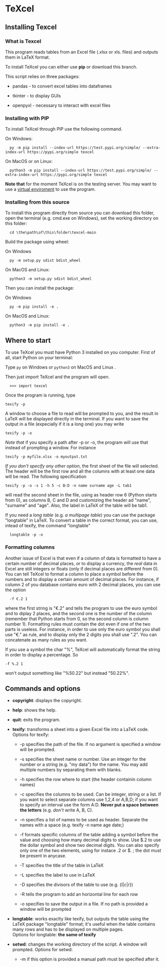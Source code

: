# TeXcel


## Installing Texcel 


### What is Texcel
This program reads tables from an Excel file (.xlsx or xls. files) and outputs them in LaTeX format. 

To install TeXcel you can either use **pip** or download this branch.

This script relies on three packages: 

   -  pandas - to convert excel tables into dataframes    
    
   -  tkinter - to display GUIs
    
   -  openpyxl - necessary to interact with excel files
    



### Installing with PIP


To install TeXcel through PIP use the following command.

On Windows:

      py -m pip install --index-url https://test.pypi.org/simple/ --extra-index-url https://pypi.org/simple texcel

On MacOS or on Linux:

      python3 -m pip install --index-url https://test.pypi.org/simple/ --extra-index-url https://pypi.org/simple texcel


**Note that** for the moment TeXcel is on the testing server. You may want to use a [virtual enviroment](https://packaging.python.org/en/latest/guides/installing-using-pip-and-virtual-environments/)  to use the program. 




### Installing from this source


To install this program directly from source you can download this folder, open the terminal (e.g. cmd.exe on Windows), set the working directory on this folder:

      cd \the\path\of\this\folder\texcel-main

Build the package using wheel: 

On Windows

      py -m setup.py sdist bdist_wheel

On MacOS and Linux:

      python3 -m setup.py sdist bdist_wheel


Then you can install the package:

On Windows 

      py -m pip install -e .

On MacOS and Linux:

      python3 -m pip install -e .



## Where to start


To use TeXcel you must have Python 3 installed on you computer. First of all, start Python on your terminal:

Type <code>py</code> on Windows or <code>python3</code> on MacOS and Linux .

Then just import TeXcel and the program will open.

      >>> import texcel

Once the program is running, type 

    texify -p
    
A window to choose a file to read will be prompted to you, and the result in LaTeX will be displayed directly in the terminal. If you want to save the output in a file (expecially if it is a long one) you may write

    texify -p -o
    
_Note that_ if you specify a path after -p or -o, the program will use that instead of prompting a window. For instance

    texify -p myfile.xlsx -o myoutput.txt

_If you don't specify any other option_, the first sheet of the file will selected. The header will be the first row and all the columns with at least one data will be read. 
The following specification 
   
    texify -p -o -s 1 -h 5 -c B:D -n name surname age -L tab1
    
will read the second sheet in the file, using as header row 6 (Python starts from 0), as columns B, C and D and customizing the header ad "name", "surname" and "age". Also, the label in LaTeX of the table will be tab1. 

If you need a _long table_ (e.g. *a multipage table*) you can use the package "longtable" in LaTeX. To convert a table in the correct format, you can use, intead of texify, the command "longtable"

      longtable -p -o 



### Formatting columns


Another issue of Excel is that even if a column of data is formatted to have a certain number of decimal places, or to display a currency, the _real_ data in Excel are still integers or floats (only if decimal places are different from 0). You can tell TeXcel to format a column to place a symbol before the numbers and to display a certain amount of decimal places. 
For instance, if column 2 of you database contains euro with 2 decimal places, you can use the option 

      -f €.2 1
   
where the first string is "€.2" and tells the program to use the euro symbol and to diplay 2 places, and the second one is the number of the column (remember that Python starts from 0, so the second column is column number 1).
Formatting rules must contain the dot even if one of the two parts is useless. For instance, in order to use only the euro symbol you shall use "€." as rule, and to display only the 2 digits you shall use ".2". You can concatenate as many rules as you want. 

If you use a symbol the char "%", TeXcel will automatically format the string in order to display a percentage. So 

    -f %.2 1
  
won't output something like "%50.22" but instead "50.22%". 



## Commands and options


 -  **copyright**: displays the copyright.

 -  **help**: shows the help.

 -  **quit**: exits the program.

 -  **texify**: transforms a sheet into a given Excel file into a LaTeX code. Options for texify:
      -  -p specifies the path of the file. If no argument is specified a window will be prompted.
    
      -  -s specifies the sheet name or number. Use an integer for the number or a string (e.g. "my data") for the name. You may add multiple numbers by separating them          with blanks. 
    
      -  -h  specifies the row where to start (the header containin column names)
    
      -  -c  specifies the columns to be used. Can be integer, string or a list. If you want to select separate columns use 1,2,4 or A,B,D; if you want to specify an interval use the form A:D. **Never put a space between the letters** (e.g. _don't_ write A, B, C).
    
      -  -n  specifies a list of names to be used as header. Separate the names with a space (e.g. texify -n name age date;)
   
      -  -f  formats specific columns of the table adding a symbol before the value and choosing how many decimal digits to show. Use $.2 to use the dollar symbol and show two decimal digits. You can also specify only one of the two elements, using for instace .2 or $. ; the dot must be present in anycase.
    
      -  -T  specifies the title of the table in LaTeX
    
      -  -L  specifies the label to use in LaTeX
    
      -  -D  specifies the divisors of the table to use (e.g. {l|c|r})
   
      -  -R  tells the program to add an horizontal line for each row
    
      -  -o  specifies to save the output in a file. If no path is provided a window will be prompted
    
    

 -  **longtable**: works exaclty like texify, but outputs the table using the LaTeX package "longtable" format; it's useful when the table contains many rows and has to be displayed on multiple pages.  
Options for longtable: **the same of texify**


 -  **setwd**: changes the working directory of the script. A window will prompted. Options for setwd:

      -  -m if this option is provided a manual path must be specified after it.
